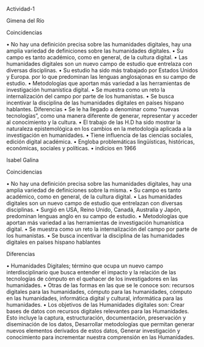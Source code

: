Actividad-1

Gimena del Río

Coincidencias

•	No hay una definición precisa sobre las humanidades digitales, hay una amplia variedad de definiciones sobre las humanidades digitales.
•	Su campo es tanto académico, como en general, de la cultura digital.
•	Las humanidades digitales son un nuevo campo de estudio que entrelaza con diversas disciplinas.
•	Su estudio ha sido más trabajado por Estados Unidos y Europa. por lo que predominan las lenguas anglosajonas en su campo de estudio.
•	Metodologías que aportan más variedad a las herramientas de investigación humanística digital.
•	Se muestra como un reto la internalización del campo por parte de los humanistas.
•	Se busca incentivar la disciplina de las humanidades digitales en países hispano hablantes.
Diferencias
•	Se le ha llegado a denominar como “nuevas tecnologías”, como una manera diferente de generar, representar y acceder al conocimiento y la cultura.
•	El trabajo de las H.D ha sido mostrar la naturaleza epistemológica en los cambios en la metodología aplicada a la investigación en humanidades.
•	Tiene influencia de las ciencias sociales, edición digital académica.
•	Engloba problemáticas lingüísticas, históricas, económicas, sociales y políticas.
•	indicios en 1966

Isabel Galina

Coincidencias

•	No hay una definición precisa sobre las humanidades digitales, hay una amplia variedad de definiciones sobre la misma.
•	Su campo es tanto académico, como en general, de la cultura digital.
•	Las humanidades digitales son un nuevo campo de estudio que entrelazan con diversas disciplinas.
•	Surgió en USA, Reino Unido, Canadá, Australia y Japón, predominan lenguas anglo en su campo de estudio.
•	Metodologías que aportan más variedad a las herramientas de investigación humanística digital.
•	Se muestra como un reto la internalización del campo por parte de los humanistas.
•	Se busca incentivar la disciplina de las humanidades digitales en países hispano hablantes

Diferencias

•	Humanidades Digitales; término que ocupa un nuevo campo interdisciplinario que busca entender el impacto y la relación de las tecnologías de cómputo en el quehacer de los investigadores en las humanidades.
•	Otras de las formas en las que se le conoce son: recursos digitales para las humanidades, cómputo para las humanidades, cómputo en las humanidades, informática digital y cultural, informática para las humanidades.
•	Los objetivos de las Humanidades digitales son: Crear bases de datos con recursos digitales relevantes para las Humanidades. Esto incluye la captura, estructuración, documentación, preservación y diseminación de los datos, Desarrollar metodologías que permitan generar nuevos elementos derivados de estos datos, Generar investigación y conocimiento para incrementar nuestra comprensión en las Humanidades.
